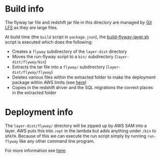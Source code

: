 # Build info

The flyway tar file and redshift jar file in this directory are managed by [Git LFS](https://git-lfs.com) as they are large files.

At build time (the `build` script in `package.json`), the [build-flyway-layer.sh](../../../scripts/build-flyway-layer.sh) script is executed which does the following:
* Creates a `flyway` subdirectory of the `layer-dist` directory
* Moves the run-flyway script to a `bin/` subdirectory (`layer-dist/flyway/bin`)
* Extracts the tar file into a `flyway/` subdirectory (`layer-dist/flyway/flyway`)
* Deletes various files within the extracted folder to make the deployment package within AWS limits (see [here](https://docs.aws.amazon.com/lambda/latest/dg/gettingstarted-limits.html))
* Copies in the redshift driver and the SQL migrations the correct places in the extracted folder

# Deployment info

The `layer-dist/flyway/` directory will be zipped up by AWS SAM into a layer. AWS puts this into `/opt` in the lambda but adds anything under `/bin` to `$PATH`.
Because of this we can execute the run script simply by running `run-flyway` like any other command line program.

For more information see [here](https://docs.aws.amazon.com/lambda/latest/dg/packaging-layers.html#packaging-layers-paths).
